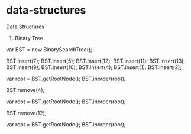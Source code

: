 # data-structures
Data Structures


1) Binary Tree

var BST = new BinarySearchTree(); 

BST.insert(7);
BST.insert(5);
BST.insert(12);
BST.insert(11);
BST.insert(13);
BST.insert(9);
BST.insert(10);
BST.insert(4);
BST.insert(1);
BST.insert(2);

var root = BST.getRootNode();
BST.inorder(root);

BST.remove(4);

var root = BST.getRootNode();
BST.inorder(root);

BST.remove(12);

var root = BST.getRootNode();
BST.inorder(root);

